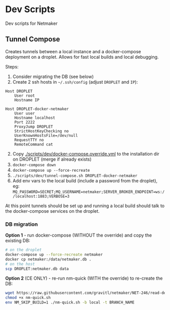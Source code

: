 # Dev Scripts

Dev scripts for Netmaker

## Tunnel Compose

Creates tunnels between a local instance and a docker-compose deployment on a droplet. Allows for fast local builds and local debugging.

Steps:
1. Consider migrating the DB (see below)
1. Create 2 ssh hosts in `~/.ssh/config` (adjust `DROPLET` and `IP`):
```
Host DROPLET
    User root
    Hostname IP

Host DROPLET-docker-netmaker
    User user
    Hostname localhost
    Port 2222
    ProxyJump DROPLET
    StrictHostKeyChecking no
    UserKnownHostsFile=/dev/null
    RequestTTY no
    RemoteCommand cat
```
2. Copy [./scripts/dev/docker-compose.override.yml](docker-compose.override.yml) to the installation dir on DROPLET (merge if already exists)
3. `docker-compose down`
4. `docker-compose up --force-recreate`
5. `./scripts/dev/tunnel-compose.sh DROPLET-docker-netmaker`
6. Add env vars to the local build (include a password from the droplet), eg:
  `MQ_PASSWORD=SECRET;MQ_USERNAME=netmaker;SERVER_BROKER_ENDPOINT=ws://localhost:1883;VERBOSE=3`

At this point tunnels should be set up and running a local build should talk to the docker-compose services on the droplet.


### DB migration

**Option 1** - run docker-compose (WITHOUT the override) and copy the existing DB: 
```bash
# on the droplet
docker-compose up --force-recreate netmaker
docker cp netmaker:/data/netmaker.db .
# on the host
scp DROPLET:netmaker.db data 
```

**Option 2** (CE ONLY) - re-run nm-quick (WITH the override) to re-create the DB:
```bash
wget https://raw.githubusercontent.com/gravitl/netmaker/NET-246/read-def-config/scripts/nm-quick.sh
chmod +x nm-quick.sh
env NM_SKIP_BUILD=1 ./nm-quick.sh -b local -t BRANCH_NAME
```
